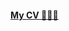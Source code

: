  #### [My CV 👩🏻‍💻]([https://maddening-carpet-ce3.notion.site/Yunjeong-Chang-s-CV-4a04f991863a44a6891eb80c43169a8c](https://github.com/yunjeong-chang/yunjeong-chang/blob/main/YunJeong%20Chang_CV_github.pdf))

<!--
**yunjeong-chang/yunjeong-chang** is a ✨ _special_ ✨ repository because its `README.md` (this file) appears on your GitHub profile.
Here are some ideas to get you started:

- 🔭 I’m currently working on ...
- 🌱 I’m currently learning ...
- 👯 I’m looking to collaborate on ...
- 🤔 I’m looking for help with ...
- 💬 Ask me about ...
- 📫 How to reach me: ...
- 😄 Pronouns: ...
- ⚡ Fun fact: ...
-->
